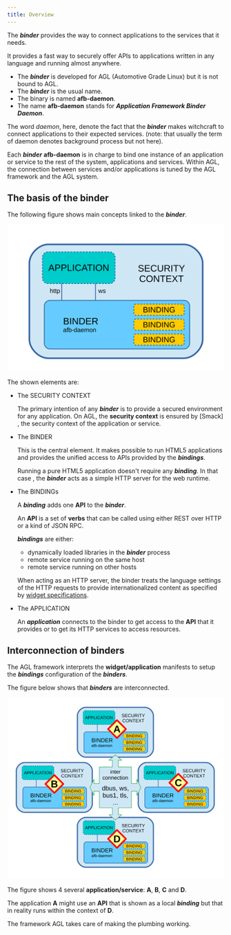 ```yaml
---
title: Overview
---
```


The ***binder*** provides the way to connect applications to
the services that it needs.

It provides a fast way to securely offer APIs to applications
written in any language and running almost anywhere.

- The ***binder*** is developed for AGL (Automotive Grade Linux) but it is not bound to AGL.
- The ***binder*** is the usual name.
- The binary is named **afb-daemon**.
- The name **afb-daemon** stands for ***Application Framework Binder Daemon***.

The word *daemon*, here, denote the fact that the ***binder*** makes witchcraft to
connect applications to their expected services. (note: that usually the term of
daemon denotes background process but not here).

Each ***binder*** **afb-daemon** is in charge to bind one instance of
an application or service to the rest of the system, applications and services.
Within AGL, the connection between services and/or applications
is tuned by the AGL framework and the AGL system.

## The basis of the binder

The following figure shows main concepts linked to the ***binder***.

![Figure: binder basis](images/basis.svg)

The shown elements are:

- The SECURITY CONTEXT

    The primary intention of any ***binder*** is to provide
    a secured environment for any application.
    On AGL, the   **security context** is ensured by [Smack]
    , the security context of the application or service.

- The BINDER

    This is the central element.
    It makes possible to run HTML5 applications and provides
    the unified access to APIs provided by the ***bindings***.

    Running a pure HTML5 application doesn't require any ***binding***.
    In that case , the ***binder*** acts as a simple HTTP server for
    the web runtime.

- The BINDINGs

    A ***binding*** adds one **API** to the ***binder***.

    An **API** is a set of **verbs** that can be called
    using either REST over HTTP or a kind of JSON RPC.

    ***bindings*** are either:

    - dynamically loaded libraries in the ***binder*** process
    - remote service running on the same host
    - remote service running on other hosts

    When acting as an HTTP server, the binder treats the language
    settings of the HTTP requests to provide internationalized
    content as specified by
    [widget
    specifications](https://www.w3.org/TR/widgets/#internationalization-and-localization).

- The APPLICATION

    An ***application*** connects to the binder to get access to
    the **API** that it provides or to get its HTTP services to access
    resources.

## Interconnection of binders

The AGL framework interprets the **widget/application** manifests
to setup the ***bindings*** configuration of the ***binders***.

The figure below shows that ***binders*** are interconnected.

![Figure: binder interconnection](images/interconnection.svg)

The figure shows 4 several **application/service**: **A**, **B**,
**C** and **D**.

The application **A** might use an **API** that is shown as a
local ***binding*** but that in reality runs within the context
of **D**.

The framework AGL takes care of making the plumbing working.